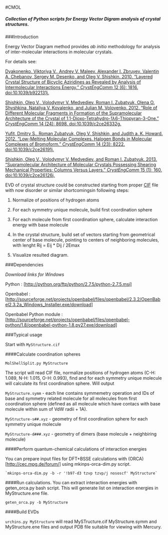#CMOL
##### *Collection of Python scripts for Energy Vector Digram analysis of crystal structures.*

###Introduction

Energy Vector Diagram method provides _ab initio_ methodology for analysis of inter-molecular interactions in molecular crystals. 

For details see:

  [Dyakonenko, Viktoriya V., Andrey V. Maleev, Alexander I. Zbruyev, Valentin A. Chebanov, Sergey M. Desenko, and Oleg V. Shishkin. 2010. “Layered Crystal Structure of Bicyclic Aziridines as Revealed by Analysis of Intermolecular Interactions Energy.” _CrystEngComm_ 12 (6): 1816. doi:10.1039/b922131j.](http://xlink.rsc.org/?DOI=b922131j)

  [Shishkin, Oleg V., Volodymyr V. Medvediev, Roman I. Zubatyuk, Olena O. Shyshkina, Nataliya V. Kovalenko, and Julian M. Volovenko. 2012. “Role of Different Molecular Fragments in Formation of the Supramolecular Architecture of the Crystal of 1,1-Dioxo-Tetrahydro-1λ6-Thiopyran-3-One.” _CrystEngComm_ 14 (24): 8698. doi:10.1039/c2ce26332g.](http://xlink.rsc.org/?DOI=c2ce26332g)

  [Yufit, Dmitry S., Roman Zubatyuk, Oleg V. Shishkin, and Judith a. K. Howard. 2012. “Low-Melting Molecular Complexes. Halogen Bonds in Molecular Complexes of Bromoform.” _CrystEngComm_ 14 (23): 8222. doi:10.1039/c2ce26191j.](http://xlink.rsc.org/?DOI=c2ce26191j)

  [Shishkin, Oleg V., Volodymyr V. Medvediev, and Roman I. Zubatyuk. 2013. “Supramolecular Architecture of Molecular Crystals Possessing Shearing Mechanical Properties: Columns Versus Layers.” _CrystEngComm_ 15 (1): 160. doi:10.1039/c2ce26126j.](http://xlink.rsc.org/?DOI=c2ce26126j)

EVD of crystal structure could be constructed starting from proper  [CIF](http://en.wikipedia.org/wiki/Crystallographic_Information_File) file with now disorder or similar shortcomingsin following steps:

  1. Normalize of positions of hydrogen atoms

  2. For each symmetry unique molecule, build first coordination sphere

  3. For each molecule from first coordination sphere, calculate interaction energy with base molecule
  
  4. In the crystal structure, build set of vectors starting from geometrical center of base molecule, pointing to centers of neighboring molecules, with lenght Rij = Eij * Dij / 2Emax
  
  5. Visualize resulted diagram.

###Dependencies

 _Download links for Windows_

  Python : [http://python.org/ftp/python/2.7.5/python-2.7.5.msi]
  
  Openbabel : [http://sourceforge.net/projects/openbabel/files/openbabel/2.3.2/OpenBabel2.3.2a_Windows_Installer.exe/download]
  
  Openbabel Python module : [http://sourceforge.net/projects/openbabel/files/openbabel-python/1.8/openbabel-python-1.8.py27.exe/download]
  
###Typical usage

Start with `MyStructure.cif`

####Calculate coordination spheres

  `MolShellSplit.py MyStructure`

  The script will read CIF file, normalize positions of hydrogen atoms (C-H: 1.089, N-H: 1.015, O-H: 0.993), find and for each symmetry unique molecule will calculate its first coordination sphere. Will output

  `MyStructure.symm` -  each line contains symmemetry operation and IDs of base and symmetry related molecule for all molecules from first coordination sphere (defined as all molecule which have contacs with base molecule within sum of VdW radii + 1A).

  `MyStructure-s##.xyz` - geometry of first coordination sphere for each symmetry unique molecule

  `MyStructure-d###.xyz` - geometry of dimers (base molecule + neighbiring molecule)

####Perform quantum-chemical calculations of interaction energies

  You can prepare input files for DFT+BSSE calculations with (ORCA)[http://cec.mpg.de/forum/] using mkinps-orca-dim.py script. 

    `mkinps-orca-dim.py -b -r '!b97-d3 tzvp tzvp/j nososcf' MyStructure`

####Run calculations. You can extract interaction energies with geten_orca.py bash script. This will generate list on interaction energies in MyStructure.ene file.

  `geten_orca.py -b MyStructure`
   
####Build EVDs

  `urchins.py MyStructure` will read MySTructure.cif MyStructure.symm and MyStructure.ene files and output PDB file suitable for viewing with Mercury. 
  
  

